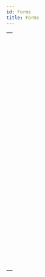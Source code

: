 ```yaml
---
id: Forms
title: Forms
---
```

||
|---|
|[<!-- INCLUDE #_command_.Current form name.Syntax -->](../../commands-legacy/current-form-name.md)<br/>|
|[<!-- INCLUDE #_command_.Form.Syntax -->](../../commands/form.md)<br/>|
|[<!-- INCLUDE #_command_.FORM Convert to dynamic.Syntax -->](../../commands-legacy/form-convert-to-dynamic.md)<br/>|
|[<!-- INCLUDE #_command_.FORM FIRST PAGE.Syntax -->](../../commands-legacy/form-first-page.md)<br/>|
|[<!-- INCLUDE #_command_.FORM Get color scheme.Syntax -->](../../commands-legacy/form-get-color-scheme.md)<br/>|
|[<!-- INCLUDE #_command_.FORM Get current page.Syntax -->](../../commands-legacy/form-get-current-page.md)<br/>|
|[<!-- INCLUDE #_command_.FORM GET ENTRY ORDER.Syntax -->](../../commands-legacy/form-get-entry-order.md)<br/>|
|[<!-- INCLUDE #_command_.FORM GET HORIZONTAL RESIZING.Syntax -->](../../commands-legacy/form-get-horizontal-resizing.md)<br/>|
|[<!-- INCLUDE #_command_.FORM GET OBJECTS.Syntax -->](../../commands-legacy/form-get-objects.md)<br/>|
|[<!-- INCLUDE #_command_.FORM GET PROPERTIES.Syntax -->](../../commands-legacy/form-get-properties.md)<br/>|
|[<!-- INCLUDE #_command_.FORM GET VERTICAL RESIZING.Syntax -->](../../commands-legacy/form-get-vertical-resizing.md)<br/>|
|[<!-- INCLUDE #_command_.FORM GOTO PAGE.Syntax -->](../../commands-legacy/form-goto-page.md)<br/>|
|[<!-- INCLUDE #_command_.FORM LAST PAGE.Syntax -->](../../commands-legacy/form-last-page.md)<br/>|
|[<!-- INCLUDE #_command_.FORM LOAD.Syntax -->](../../commands/form-load.md)<br/>|
|[<!-- INCLUDE #_command_.FORM NEXT PAGE.Syntax -->](../../commands-legacy/form-next-page.md)<br/>|
|[<!-- INCLUDE #_command_.FORM PREVIOUS PAGE.Syntax -->](../../commands-legacy/form-previous-page.md)<br/>|
|[<!-- INCLUDE #_command_.FORM SCREENSHOT.Syntax -->](../../commands-legacy/form-screenshot.md)<br/>|
|[<!-- INCLUDE #_command_.FORM SET ENTRY ORDER.Syntax -->](../../commands-legacy/form-set-entry-order.md)<br/>|
|[<!-- INCLUDE #_command_.FORM SET HORIZONTAL RESIZING.Syntax -->](../../commands-legacy/form-set-horizontal-resizing.md)<br/>|
|[<!-- INCLUDE #_command_.FORM SET INPUT.Syntax -->](../../commands-legacy/form-set-input.md)<br/>|
|[<!-- INCLUDE #_command_.FORM SET OUTPUT.Syntax -->](../../commands-legacy/form-set-output.md)<br/>|
|[<!-- INCLUDE #_command_.FORM SET SIZE.Syntax -->](../../commands-legacy/form-set-size.md)<br/>|
|[<!-- INCLUDE #_command_.FORM SET VERTICAL RESIZING.Syntax -->](../../commands-legacy/form-set-vertical-resizing.md)<br/>|
|[<!-- INCLUDE #_command_.FORM UNLOAD.Syntax -->](../../commands-legacy/form-unload.md)<br/>|
